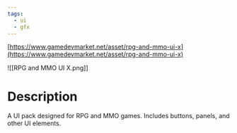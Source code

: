 ```yaml
---
tags:
  - ui
  - gfx
---
```

[https://www.gamedevmarket.net/asset/rpg-and-mmo-ui-x](https://www.gamedevmarket.net/asset/rpg-and-mmo-ui-x)

![[RPG and MMO UI X.png]]

# Description
A UI pack designed for RPG and MMO games. Includes buttons, panels, and other UI elements.
